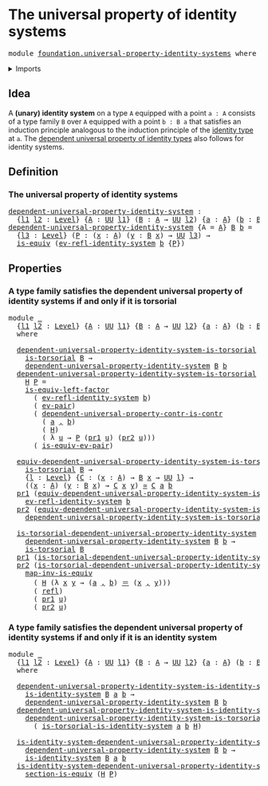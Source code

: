 # The universal property of identity systems

<pre class="Agda"><a id="55" class="Keyword">module</a> <a id="62" href="foundation.universal-property-identity-systems.html" class="Module">foundation.universal-property-identity-systems</a> <a id="109" class="Keyword">where</a>
</pre>
<details><summary>Imports</summary>

<pre class="Agda"><a id="165" class="Keyword">open</a> <a id="170" class="Keyword">import</a> <a id="177" href="foundation.dependent-pair-types.html" class="Module">foundation.dependent-pair-types</a>
<a id="209" class="Keyword">open</a> <a id="214" class="Keyword">import</a> <a id="221" href="foundation.identity-systems.html" class="Module">foundation.identity-systems</a>
<a id="249" class="Keyword">open</a> <a id="254" class="Keyword">import</a> <a id="261" href="foundation.universal-property-contractible-types.html" class="Module">foundation.universal-property-contractible-types</a>
<a id="310" class="Keyword">open</a> <a id="315" class="Keyword">import</a> <a id="322" href="foundation.universal-property-dependent-pair-types.html" class="Module">foundation.universal-property-dependent-pair-types</a>
<a id="373" class="Keyword">open</a> <a id="378" class="Keyword">import</a> <a id="385" href="foundation.universe-levels.html" class="Module">foundation.universe-levels</a>

<a id="413" class="Keyword">open</a> <a id="418" class="Keyword">import</a> <a id="425" href="foundation-core.contractible-types.html" class="Module">foundation-core.contractible-types</a>
<a id="460" class="Keyword">open</a> <a id="465" class="Keyword">import</a> <a id="472" href="foundation-core.equivalences.html" class="Module">foundation-core.equivalences</a>
<a id="501" class="Keyword">open</a> <a id="506" class="Keyword">import</a> <a id="513" href="foundation-core.identity-types.html" class="Module">foundation-core.identity-types</a>
<a id="544" class="Keyword">open</a> <a id="549" class="Keyword">import</a> <a id="556" href="foundation-core.torsorial-type-families.html" class="Module">foundation-core.torsorial-type-families</a>
</pre>
</details>

## Idea

A **(unary) identity system** on a type `A` equipped with a point `a : A`
consists of a type family `B` over `A` equipped with a point `b : B a` that
satisfies an induction principle analogous to the induction principle of the
[identity type](foundation.identity-types.md) at `a`. The
[dependent universal property of identity types](foundation.universal-property-identity-types.md)
also follows for identity systems.

## Definition

### The universal property of identity systems

<pre class="Agda"><a id="dependent-universal-property-identity-system"></a><a id="1112" href="foundation.universal-property-identity-systems.html#1112" class="Function">dependent-universal-property-identity-system</a> <a id="1157" class="Symbol">:</a>
  <a id="1161" class="Symbol">{</a><a id="1162" href="foundation.universal-property-identity-systems.html#1162" class="Bound">l1</a> <a id="1165" href="foundation.universal-property-identity-systems.html#1165" class="Bound">l2</a> <a id="1168" class="Symbol">:</a> <a id="1170" href="Agda.Primitive.html#742" class="Postulate">Level</a><a id="1175" class="Symbol">}</a> <a id="1177" class="Symbol">{</a><a id="1178" href="foundation.universal-property-identity-systems.html#1178" class="Bound">A</a> <a id="1180" class="Symbol">:</a> <a id="1182" href="Agda.Primitive.html#388" class="Primitive">UU</a> <a id="1185" href="foundation.universal-property-identity-systems.html#1162" class="Bound">l1</a><a id="1187" class="Symbol">}</a> <a id="1189" class="Symbol">(</a><a id="1190" href="foundation.universal-property-identity-systems.html#1190" class="Bound">B</a> <a id="1192" class="Symbol">:</a> <a id="1194" href="foundation.universal-property-identity-systems.html#1178" class="Bound">A</a> <a id="1196" class="Symbol">→</a> <a id="1198" href="Agda.Primitive.html#388" class="Primitive">UU</a> <a id="1201" href="foundation.universal-property-identity-systems.html#1165" class="Bound">l2</a><a id="1203" class="Symbol">)</a> <a id="1205" class="Symbol">{</a><a id="1206" href="foundation.universal-property-identity-systems.html#1206" class="Bound">a</a> <a id="1208" class="Symbol">:</a> <a id="1210" href="foundation.universal-property-identity-systems.html#1178" class="Bound">A</a><a id="1211" class="Symbol">}</a> <a id="1213" class="Symbol">(</a><a id="1214" href="foundation.universal-property-identity-systems.html#1214" class="Bound">b</a> <a id="1216" class="Symbol">:</a> <a id="1218" href="foundation.universal-property-identity-systems.html#1190" class="Bound">B</a> <a id="1220" href="foundation.universal-property-identity-systems.html#1206" class="Bound">a</a><a id="1221" class="Symbol">)</a> <a id="1223" class="Symbol">→</a> <a id="1225" href="Agda.Primitive.html#512" class="Primitive">UUω</a>
<a id="1229" href="foundation.universal-property-identity-systems.html#1112" class="Function">dependent-universal-property-identity-system</a> <a id="1274" class="Symbol">{</a><a id="1275" class="Argument">A</a> <a id="1277" class="Symbol">=</a> <a id="1279" href="foundation.universal-property-identity-systems.html#1279" class="Bound">A</a><a id="1280" class="Symbol">}</a> <a id="1282" href="foundation.universal-property-identity-systems.html#1282" class="Bound">B</a> <a id="1284" href="foundation.universal-property-identity-systems.html#1284" class="Bound">b</a> <a id="1286" class="Symbol">=</a>
  <a id="1290" class="Symbol">{</a><a id="1291" href="foundation.universal-property-identity-systems.html#1291" class="Bound">l3</a> <a id="1294" class="Symbol">:</a> <a id="1296" href="Agda.Primitive.html#742" class="Postulate">Level</a><a id="1301" class="Symbol">}</a> <a id="1303" class="Symbol">(</a><a id="1304" href="foundation.universal-property-identity-systems.html#1304" class="Bound">P</a> <a id="1306" class="Symbol">:</a> <a id="1308" class="Symbol">(</a><a id="1309" href="foundation.universal-property-identity-systems.html#1309" class="Bound">x</a> <a id="1311" class="Symbol">:</a> <a id="1313" href="foundation.universal-property-identity-systems.html#1279" class="Bound">A</a><a id="1314" class="Symbol">)</a> <a id="1316" class="Symbol">(</a><a id="1317" href="foundation.universal-property-identity-systems.html#1317" class="Bound">y</a> <a id="1319" class="Symbol">:</a> <a id="1321" href="foundation.universal-property-identity-systems.html#1282" class="Bound">B</a> <a id="1323" href="foundation.universal-property-identity-systems.html#1309" class="Bound">x</a><a id="1324" class="Symbol">)</a> <a id="1326" class="Symbol">→</a> <a id="1328" href="Agda.Primitive.html#388" class="Primitive">UU</a> <a id="1331" href="foundation.universal-property-identity-systems.html#1291" class="Bound">l3</a><a id="1333" class="Symbol">)</a> <a id="1335" class="Symbol">→</a>
  <a id="1339" href="foundation-core.equivalences.html#1532" class="Function">is-equiv</a> <a id="1348" class="Symbol">(</a><a id="1349" href="foundation.identity-systems.html#1353" class="Function">ev-refl-identity-system</a> <a id="1373" href="foundation.universal-property-identity-systems.html#1284" class="Bound">b</a> <a id="1375" class="Symbol">{</a><a id="1376" href="foundation.universal-property-identity-systems.html#1304" class="Bound">P</a><a id="1377" class="Symbol">})</a>
</pre>
## Properties

### A type family satisfies the dependent universal property of identity systems if and only if it is torsorial

<pre class="Agda"><a id="1521" class="Keyword">module</a> <a id="1528" href="foundation.universal-property-identity-systems.html#1528" class="Module">_</a>
  <a id="1532" class="Symbol">{</a><a id="1533" href="foundation.universal-property-identity-systems.html#1533" class="Bound">l1</a> <a id="1536" href="foundation.universal-property-identity-systems.html#1536" class="Bound">l2</a> <a id="1539" class="Symbol">:</a> <a id="1541" href="Agda.Primitive.html#742" class="Postulate">Level</a><a id="1546" class="Symbol">}</a> <a id="1548" class="Symbol">{</a><a id="1549" href="foundation.universal-property-identity-systems.html#1549" class="Bound">A</a> <a id="1551" class="Symbol">:</a> <a id="1553" href="Agda.Primitive.html#388" class="Primitive">UU</a> <a id="1556" href="foundation.universal-property-identity-systems.html#1533" class="Bound">l1</a><a id="1558" class="Symbol">}</a> <a id="1560" class="Symbol">{</a><a id="1561" href="foundation.universal-property-identity-systems.html#1561" class="Bound">B</a> <a id="1563" class="Symbol">:</a> <a id="1565" href="foundation.universal-property-identity-systems.html#1549" class="Bound">A</a> <a id="1567" class="Symbol">→</a> <a id="1569" href="Agda.Primitive.html#388" class="Primitive">UU</a> <a id="1572" href="foundation.universal-property-identity-systems.html#1536" class="Bound">l2</a><a id="1574" class="Symbol">}</a> <a id="1576" class="Symbol">{</a><a id="1577" href="foundation.universal-property-identity-systems.html#1577" class="Bound">a</a> <a id="1579" class="Symbol">:</a> <a id="1581" href="foundation.universal-property-identity-systems.html#1549" class="Bound">A</a><a id="1582" class="Symbol">}</a> <a id="1584" class="Symbol">(</a><a id="1585" href="foundation.universal-property-identity-systems.html#1585" class="Bound">b</a> <a id="1587" class="Symbol">:</a> <a id="1589" href="foundation.universal-property-identity-systems.html#1561" class="Bound">B</a> <a id="1591" href="foundation.universal-property-identity-systems.html#1577" class="Bound">a</a><a id="1592" class="Symbol">)</a>
  <a id="1596" class="Keyword">where</a>

  <a id="1605" href="foundation.universal-property-identity-systems.html#1605" class="Function">dependent-universal-property-identity-system-is-torsorial</a> <a id="1663" class="Symbol">:</a>
    <a id="1669" href="foundation-core.torsorial-type-families.html#2474" class="Function">is-torsorial</a> <a id="1682" href="foundation.universal-property-identity-systems.html#1561" class="Bound">B</a> <a id="1684" class="Symbol">→</a>
    <a id="1690" href="foundation.universal-property-identity-systems.html#1112" class="Function">dependent-universal-property-identity-system</a> <a id="1735" href="foundation.universal-property-identity-systems.html#1561" class="Bound">B</a> <a id="1737" href="foundation.universal-property-identity-systems.html#1585" class="Bound">b</a>
  <a id="1741" href="foundation.universal-property-identity-systems.html#1605" class="Function">dependent-universal-property-identity-system-is-torsorial</a>
    <a id="1803" href="foundation.universal-property-identity-systems.html#1803" class="Bound">H</a> <a id="1805" href="foundation.universal-property-identity-systems.html#1805" class="Bound">P</a> <a id="1807" class="Symbol">=</a>
    <a id="1813" href="foundation-core.equivalences.html#13549" class="Function">is-equiv-left-factor</a>
      <a id="1840" class="Symbol">(</a> <a id="1842" href="foundation.identity-systems.html#1353" class="Function">ev-refl-identity-system</a> <a id="1866" href="foundation.universal-property-identity-systems.html#1585" class="Bound">b</a><a id="1867" class="Symbol">)</a>
      <a id="1875" class="Symbol">(</a> <a id="1877" href="foundation.dependent-pair-types.html#1278" class="Function">ev-pair</a><a id="1884" class="Symbol">)</a>
      <a id="1892" class="Symbol">(</a> <a id="1894" href="foundation.universal-property-contractible-types.html#3677" class="Function">dependent-universal-property-contr-is-contr</a>
        <a id="1946" class="Symbol">(</a> <a id="1948" href="foundation.universal-property-identity-systems.html#1577" class="Bound">a</a> <a id="1950" href="foundation.dependent-pair-types.html#787" class="InductiveConstructor Operator">,</a> <a id="1952" href="foundation.universal-property-identity-systems.html#1585" class="Bound">b</a><a id="1953" class="Symbol">)</a>
        <a id="1963" class="Symbol">(</a> <a id="1965" href="foundation.universal-property-identity-systems.html#1803" class="Bound">H</a><a id="1966" class="Symbol">)</a>
        <a id="1976" class="Symbol">(</a> <a id="1978" class="Symbol">λ</a> <a id="1980" href="foundation.universal-property-identity-systems.html#1980" class="Bound">u</a> <a id="1982" class="Symbol">→</a> <a id="1984" href="foundation.universal-property-identity-systems.html#1805" class="Bound">P</a> <a id="1986" class="Symbol">(</a><a id="1987" href="foundation.dependent-pair-types.html#681" class="Field">pr1</a> <a id="1991" href="foundation.universal-property-identity-systems.html#1980" class="Bound">u</a><a id="1992" class="Symbol">)</a> <a id="1994" class="Symbol">(</a><a id="1995" href="foundation.dependent-pair-types.html#693" class="Field">pr2</a> <a id="1999" href="foundation.universal-property-identity-systems.html#1980" class="Bound">u</a><a id="2000" class="Symbol">)))</a>
      <a id="2010" class="Symbol">(</a> <a id="2012" href="foundation.universal-property-dependent-pair-types.html#918" class="Function">is-equiv-ev-pair</a><a id="2028" class="Symbol">)</a>

  <a id="2033" href="foundation.universal-property-identity-systems.html#2033" class="Function">equiv-dependent-universal-property-identity-system-is-torsorial</a> <a id="2097" class="Symbol">:</a>
    <a id="2103" href="foundation-core.torsorial-type-families.html#2474" class="Function">is-torsorial</a> <a id="2116" href="foundation.universal-property-identity-systems.html#1561" class="Bound">B</a> <a id="2118" class="Symbol">→</a>
    <a id="2124" class="Symbol">{</a><a id="2125" href="foundation.universal-property-identity-systems.html#2125" class="Bound">l</a> <a id="2127" class="Symbol">:</a> <a id="2129" href="Agda.Primitive.html#742" class="Postulate">Level</a><a id="2134" class="Symbol">}</a> <a id="2136" class="Symbol">{</a><a id="2137" href="foundation.universal-property-identity-systems.html#2137" class="Bound">C</a> <a id="2139" class="Symbol">:</a> <a id="2141" class="Symbol">(</a><a id="2142" href="foundation.universal-property-identity-systems.html#2142" class="Bound">x</a> <a id="2144" class="Symbol">:</a> <a id="2146" href="foundation.universal-property-identity-systems.html#1549" class="Bound">A</a><a id="2147" class="Symbol">)</a> <a id="2149" class="Symbol">→</a> <a id="2151" href="foundation.universal-property-identity-systems.html#1561" class="Bound">B</a> <a id="2153" href="foundation.universal-property-identity-systems.html#2142" class="Bound">x</a> <a id="2155" class="Symbol">→</a> <a id="2157" href="Agda.Primitive.html#388" class="Primitive">UU</a> <a id="2160" href="foundation.universal-property-identity-systems.html#2125" class="Bound">l</a><a id="2161" class="Symbol">}</a> <a id="2163" class="Symbol">→</a>
    <a id="2169" class="Symbol">((</a><a id="2171" href="foundation.universal-property-identity-systems.html#2171" class="Bound">x</a> <a id="2173" class="Symbol">:</a> <a id="2175" href="foundation.universal-property-identity-systems.html#1549" class="Bound">A</a><a id="2176" class="Symbol">)</a> <a id="2178" class="Symbol">(</a><a id="2179" href="foundation.universal-property-identity-systems.html#2179" class="Bound">y</a> <a id="2181" class="Symbol">:</a> <a id="2183" href="foundation.universal-property-identity-systems.html#1561" class="Bound">B</a> <a id="2185" href="foundation.universal-property-identity-systems.html#2171" class="Bound">x</a><a id="2186" class="Symbol">)</a> <a id="2188" class="Symbol">→</a> <a id="2190" href="foundation.universal-property-identity-systems.html#2137" class="Bound">C</a> <a id="2192" href="foundation.universal-property-identity-systems.html#2171" class="Bound">x</a> <a id="2194" href="foundation.universal-property-identity-systems.html#2179" class="Bound">y</a><a id="2195" class="Symbol">)</a> <a id="2197" href="foundation-core.equivalences.html#2554" class="Function Operator">≃</a> <a id="2199" href="foundation.universal-property-identity-systems.html#2137" class="Bound">C</a> <a id="2201" href="foundation.universal-property-identity-systems.html#1577" class="Bound">a</a> <a id="2203" href="foundation.universal-property-identity-systems.html#1585" class="Bound">b</a>
  <a id="2207" href="foundation.dependent-pair-types.html#681" class="Field">pr1</a> <a id="2211" class="Symbol">(</a><a id="2212" href="foundation.universal-property-identity-systems.html#2033" class="Function">equiv-dependent-universal-property-identity-system-is-torsorial</a> <a id="2276" href="foundation.universal-property-identity-systems.html#2276" class="Bound">H</a><a id="2277" class="Symbol">)</a> <a id="2279" class="Symbol">=</a>
    <a id="2285" href="foundation.identity-systems.html#1353" class="Function">ev-refl-identity-system</a> <a id="2309" href="foundation.universal-property-identity-systems.html#1585" class="Bound">b</a>
  <a id="2313" href="foundation.dependent-pair-types.html#693" class="Field">pr2</a> <a id="2317" class="Symbol">(</a><a id="2318" href="foundation.universal-property-identity-systems.html#2033" class="Function">equiv-dependent-universal-property-identity-system-is-torsorial</a> <a id="2382" href="foundation.universal-property-identity-systems.html#2382" class="Bound">H</a><a id="2383" class="Symbol">)</a> <a id="2385" class="Symbol">=</a>
    <a id="2391" href="foundation.universal-property-identity-systems.html#1605" class="Function">dependent-universal-property-identity-system-is-torsorial</a> <a id="2449" href="foundation.universal-property-identity-systems.html#2382" class="Bound">H</a> <a id="2451" class="Symbol">_</a>

  <a id="2456" href="foundation.universal-property-identity-systems.html#2456" class="Function">is-torsorial-dependent-universal-property-identity-system</a> <a id="2514" class="Symbol">:</a>
    <a id="2520" href="foundation.universal-property-identity-systems.html#1112" class="Function">dependent-universal-property-identity-system</a> <a id="2565" href="foundation.universal-property-identity-systems.html#1561" class="Bound">B</a> <a id="2567" href="foundation.universal-property-identity-systems.html#1585" class="Bound">b</a> <a id="2569" class="Symbol">→</a>
    <a id="2575" href="foundation-core.torsorial-type-families.html#2474" class="Function">is-torsorial</a> <a id="2588" href="foundation.universal-property-identity-systems.html#1561" class="Bound">B</a>
  <a id="2592" href="foundation.dependent-pair-types.html#681" class="Field">pr1</a> <a id="2596" class="Symbol">(</a><a id="2597" href="foundation.universal-property-identity-systems.html#2456" class="Function">is-torsorial-dependent-universal-property-identity-system</a> <a id="2655" href="foundation.universal-property-identity-systems.html#2655" class="Bound">H</a><a id="2656" class="Symbol">)</a> <a id="2658" class="Symbol">=</a> <a id="2660" class="Symbol">(</a><a id="2661" href="foundation.universal-property-identity-systems.html#1577" class="Bound">a</a> <a id="2663" href="foundation.dependent-pair-types.html#787" class="InductiveConstructor Operator">,</a> <a id="2665" href="foundation.universal-property-identity-systems.html#1585" class="Bound">b</a><a id="2666" class="Symbol">)</a>
  <a id="2670" href="foundation.dependent-pair-types.html#693" class="Field">pr2</a> <a id="2674" class="Symbol">(</a><a id="2675" href="foundation.universal-property-identity-systems.html#2456" class="Function">is-torsorial-dependent-universal-property-identity-system</a> <a id="2733" href="foundation.universal-property-identity-systems.html#2733" class="Bound">H</a><a id="2734" class="Symbol">)</a> <a id="2736" href="foundation.universal-property-identity-systems.html#2736" class="Bound">u</a> <a id="2738" class="Symbol">=</a>
    <a id="2744" href="foundation-core.equivalences.html#6985" class="Function">map-inv-is-equiv</a>
      <a id="2767" class="Symbol">(</a> <a id="2769" href="foundation.universal-property-identity-systems.html#2733" class="Bound">H</a> <a id="2771" class="Symbol">(λ</a> <a id="2774" href="foundation.universal-property-identity-systems.html#2774" class="Bound">x</a> <a id="2776" href="foundation.universal-property-identity-systems.html#2776" class="Bound">y</a> <a id="2778" class="Symbol">→</a> <a id="2780" class="Symbol">(</a><a id="2781" href="foundation.universal-property-identity-systems.html#1577" class="Bound">a</a> <a id="2783" href="foundation.dependent-pair-types.html#787" class="InductiveConstructor Operator">,</a> <a id="2785" href="foundation.universal-property-identity-systems.html#1585" class="Bound">b</a><a id="2786" class="Symbol">)</a> <a id="2788" href="foundation-core.identity-types.html#2713" class="Function Operator">＝</a> <a id="2790" class="Symbol">(</a><a id="2791" href="foundation.universal-property-identity-systems.html#2774" class="Bound">x</a> <a id="2793" href="foundation.dependent-pair-types.html#787" class="InductiveConstructor Operator">,</a> <a id="2795" href="foundation.universal-property-identity-systems.html#2776" class="Bound">y</a><a id="2796" class="Symbol">)))</a>
      <a id="2806" class="Symbol">(</a> <a id="2808" href="foundation-core.identity-types.html#2682" class="InductiveConstructor">refl</a><a id="2812" class="Symbol">)</a>
      <a id="2820" class="Symbol">(</a> <a id="2822" href="foundation.dependent-pair-types.html#681" class="Field">pr1</a> <a id="2826" href="foundation.universal-property-identity-systems.html#2736" class="Bound">u</a><a id="2827" class="Symbol">)</a>
      <a id="2835" class="Symbol">(</a> <a id="2837" href="foundation.dependent-pair-types.html#693" class="Field">pr2</a> <a id="2841" href="foundation.universal-property-identity-systems.html#2736" class="Bound">u</a><a id="2842" class="Symbol">)</a>
</pre>
### A type family satisfies the dependent universal property of identity systems if and only if it is an identity system

<pre class="Agda"><a id="2979" class="Keyword">module</a> <a id="2986" href="foundation.universal-property-identity-systems.html#2986" class="Module">_</a>
  <a id="2990" class="Symbol">{</a><a id="2991" href="foundation.universal-property-identity-systems.html#2991" class="Bound">l1</a> <a id="2994" href="foundation.universal-property-identity-systems.html#2994" class="Bound">l2</a> <a id="2997" class="Symbol">:</a> <a id="2999" href="Agda.Primitive.html#742" class="Postulate">Level</a><a id="3004" class="Symbol">}</a> <a id="3006" class="Symbol">{</a><a id="3007" href="foundation.universal-property-identity-systems.html#3007" class="Bound">A</a> <a id="3009" class="Symbol">:</a> <a id="3011" href="Agda.Primitive.html#388" class="Primitive">UU</a> <a id="3014" href="foundation.universal-property-identity-systems.html#2991" class="Bound">l1</a><a id="3016" class="Symbol">}</a> <a id="3018" class="Symbol">{</a><a id="3019" href="foundation.universal-property-identity-systems.html#3019" class="Bound">B</a> <a id="3021" class="Symbol">:</a> <a id="3023" href="foundation.universal-property-identity-systems.html#3007" class="Bound">A</a> <a id="3025" class="Symbol">→</a> <a id="3027" href="Agda.Primitive.html#388" class="Primitive">UU</a> <a id="3030" href="foundation.universal-property-identity-systems.html#2994" class="Bound">l2</a><a id="3032" class="Symbol">}</a> <a id="3034" class="Symbol">{</a><a id="3035" href="foundation.universal-property-identity-systems.html#3035" class="Bound">a</a> <a id="3037" class="Symbol">:</a> <a id="3039" href="foundation.universal-property-identity-systems.html#3007" class="Bound">A</a><a id="3040" class="Symbol">}</a> <a id="3042" class="Symbol">(</a><a id="3043" href="foundation.universal-property-identity-systems.html#3043" class="Bound">b</a> <a id="3045" class="Symbol">:</a> <a id="3047" href="foundation.universal-property-identity-systems.html#3019" class="Bound">B</a> <a id="3049" href="foundation.universal-property-identity-systems.html#3035" class="Bound">a</a><a id="3050" class="Symbol">)</a>
  <a id="3054" class="Keyword">where</a>

  <a id="3063" href="foundation.universal-property-identity-systems.html#3063" class="Function">dependent-universal-property-identity-system-is-identity-system</a> <a id="3127" class="Symbol">:</a>
    <a id="3133" href="foundation.identity-systems.html#2052" class="Function">is-identity-system</a> <a id="3152" href="foundation.universal-property-identity-systems.html#3019" class="Bound">B</a> <a id="3154" href="foundation.universal-property-identity-systems.html#3035" class="Bound">a</a> <a id="3156" href="foundation.universal-property-identity-systems.html#3043" class="Bound">b</a> <a id="3158" class="Symbol">→</a>
    <a id="3164" href="foundation.universal-property-identity-systems.html#1112" class="Function">dependent-universal-property-identity-system</a> <a id="3209" href="foundation.universal-property-identity-systems.html#3019" class="Bound">B</a> <a id="3211" href="foundation.universal-property-identity-systems.html#3043" class="Bound">b</a>
  <a id="3215" href="foundation.universal-property-identity-systems.html#3063" class="Function">dependent-universal-property-identity-system-is-identity-system</a> <a id="3279" href="foundation.universal-property-identity-systems.html#3279" class="Bound">H</a> <a id="3281" class="Symbol">=</a>
    <a id="3287" href="foundation.universal-property-identity-systems.html#1605" class="Function">dependent-universal-property-identity-system-is-torsorial</a> <a id="3345" href="foundation.universal-property-identity-systems.html#3043" class="Bound">b</a>
      <a id="3353" class="Symbol">(</a> <a id="3355" href="foundation.identity-systems.html#3504" class="Function">is-torsorial-is-identity-system</a> <a id="3387" href="foundation.universal-property-identity-systems.html#3035" class="Bound">a</a> <a id="3389" href="foundation.universal-property-identity-systems.html#3043" class="Bound">b</a> <a id="3391" href="foundation.universal-property-identity-systems.html#3279" class="Bound">H</a><a id="3392" class="Symbol">)</a>

  <a id="3397" href="foundation.universal-property-identity-systems.html#3397" class="Function">is-identity-system-dependent-universal-property-identity-system</a> <a id="3461" class="Symbol">:</a>
    <a id="3467" href="foundation.universal-property-identity-systems.html#1112" class="Function">dependent-universal-property-identity-system</a> <a id="3512" href="foundation.universal-property-identity-systems.html#3019" class="Bound">B</a> <a id="3514" href="foundation.universal-property-identity-systems.html#3043" class="Bound">b</a> <a id="3516" class="Symbol">→</a>
    <a id="3522" href="foundation.identity-systems.html#2052" class="Function">is-identity-system</a> <a id="3541" href="foundation.universal-property-identity-systems.html#3019" class="Bound">B</a> <a id="3543" href="foundation.universal-property-identity-systems.html#3035" class="Bound">a</a> <a id="3545" href="foundation.universal-property-identity-systems.html#3043" class="Bound">b</a>
  <a id="3549" href="foundation.universal-property-identity-systems.html#3397" class="Function">is-identity-system-dependent-universal-property-identity-system</a> <a id="3613" href="foundation.universal-property-identity-systems.html#3613" class="Bound">H</a> <a id="3615" href="foundation.universal-property-identity-systems.html#3615" class="Bound">P</a> <a id="3617" class="Symbol">=</a>
    <a id="3623" href="foundation-core.equivalences.html#1752" class="Function">section-is-equiv</a> <a id="3640" class="Symbol">(</a><a id="3641" href="foundation.universal-property-identity-systems.html#3613" class="Bound">H</a> <a id="3643" href="foundation.universal-property-identity-systems.html#3615" class="Bound">P</a><a id="3644" class="Symbol">)</a>
</pre>